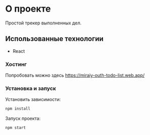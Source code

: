 # О проекте

Простой трекер выполненных дел.

## Использованные технологии

- React

### Хостинг

Попробовать можно здесь https://miraiy-outh-todo-list.web.app/

### Установка и запуск


Установить зависимости:
```bash
npm install
```
Запуск проекта:
```bash
npm start
```
